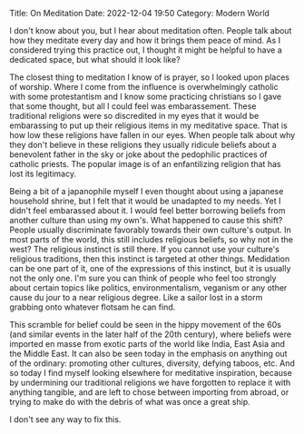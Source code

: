 Title: On Meditation
Date: 2022-12-04 19:50
Category: Modern World

I don't know about you, but I hear about meditation often. People talk about how they meditate every day and how it brings them peace of mind. As I considered trying this practice out, I thought it might be helpful to have a dedicated space, but what should it look like? 

The closest thing to meditation I know of is prayer, so I looked upon places of worship. Where I come from the influence is overwhelmingly catholic with some protestantism and I know some practicing christians so I gave that some thought, but all I could feel was embarassement. These traditional religions were so discredited in my eyes that it would be embarassing to put up their religious items in my meditative space. That is how low these religions have fallen in our eyes. When people talk about why they don't believe in these religions they usually ridicule beliefs about a benevolent father in the sky or joke about the pedophilic practices of catholic priests. The popular image is of an enfantilizing religion that has lost its legitimacy. 

Being a bit of a japanophile myself I even thought about using a japanese household shrine, but I felt that it would be unadapted to my needs. Yet I didn't feel embarassed about it. I would feel better borrowing beliefs from another culture than using my own's. What happened to cause this shift? People usually discriminate favorably towards their own culture's output. In most parts of the world, this still includes religious beliefs, so why not in the west?
The religious instinct is still there. If you cannot use your culture's religious traditions, then this instinct is targeted at other things. Medidation can be one part of it, one of the expressions of this instinct, but it is usually not the only one. I'm sure you can think of people who feel too strongly about certain topics like politics, environmentalism, veganism or any other cause du jour to a near religious degree. Like a sailor lost in a storm grabbing onto whatever flotsam he can find.

This scramble for belief could be seen in the hippy movement of the 60s (and similar events in the later half of the 20th century), where beliefs were imported en masse from exotic parts of the world like India, East Asia and the Middle East. It can also be seen today in the emphasis on anything out of the ordinary: promoting other cultures, diversity, defying taboos, etc.
And so today I find myself looking elsewhere for meditative inspiration, because by undermining our traditional religions we have forgotten to replace it with anything tangible, and are left to chose between importing from abroad, or trying to make do with the debris of what was once a great ship. 

I don't see any way to fix this.
